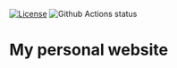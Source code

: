 [![License][LicenseBadge]][licenseURL]
![Github Actions status][DeployStatus]

# My personal website

[LicenseBadge]: https://img.shields.io/github/license/Miqueas/Miqueas.github.io?label=License
[LicenseURL]: https://opensource.org/licenses/Zlib
[DeployStatus]: https://img.shields.io/github/workflow/status/Miqueas/Miqueas.github.io/Deploy?label=Deploy